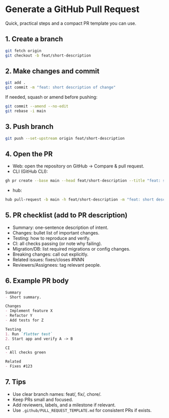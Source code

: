 # Generate a GitHub Pull Request

Quick, practical steps and a compact PR template you can use.

## 1. Create a branch
```bash
git fetch origin
git checkout -b feat/short-description
```

## 2. Make changes and commit
```bash
git add .
git commit -m "feat: short description of change"
```

If needed, squash or amend before pushing:
```bash
git commit --amend --no-edit
git rebase -i main
```

## 3. Push branch
```bash
git push --set-upstream origin feat/short-description
```

## 4. Open the PR
- Web: open the repository on GitHub → Compare & pull request.
- CLI (GitHub CLI):
```bash
gh pr create --base main --head feat/short-description --title "feat: short description" --body-file ./pr-body.md
```
- hub:
```bash
hub pull-request -b main -h feat/short-description -m "feat: short description"
```

## 5. PR checklist (add to PR description)
- Summary: one-sentence description of intent.
- Changes: bullet list of important changes.
- Testing: how to reproduce and verify.
- CI: all checks passing (or note why failing).
- Migration/DB: list required migrations or config changes.
- Breaking changes: call out explicitly.
- Related issues: fixes/closes #NNN
- Reviewers/Assignees: tag relevant people.

## 6. Example PR body
```md
Summary
- Short summary.

Changes
- Implement feature X
- Refactor Y
- Add tests for Z

Testing
1. Run `flutter test`
2. Start app and verify A -> B

CI
- All checks green

Related
- Fixes #123
```

## 7. Tips
- Use clear branch names: feat/, fix/, chore/.
- Keep PRs small and focused.
- Add reviewers, labels, and a milestone if relevant.
- Use `.github/PULL_REQUEST_TEMPLATE.md` for consistent PRs if exists.

